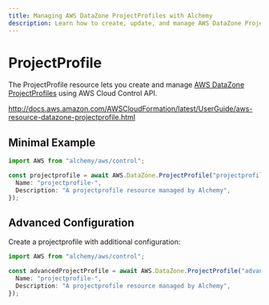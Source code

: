 ```yaml
---
title: Managing AWS DataZone ProjectProfiles with Alchemy
description: Learn how to create, update, and manage AWS DataZone ProjectProfiles using Alchemy Cloud Control.
---
```


# ProjectProfile

The ProjectProfile resource lets you create and manage [AWS DataZone ProjectProfiles](https://docs.aws.amazon.com/datazone/latest/userguide/) using AWS Cloud Control API.

http://docs.aws.amazon.com/AWSCloudFormation/latest/UserGuide/aws-resource-datazone-projectprofile.html

## Minimal Example

```ts
import AWS from "alchemy/aws/control";

const projectprofile = await AWS.DataZone.ProjectProfile("projectprofile-example", {
  Name: "projectprofile-",
  Description: "A projectprofile resource managed by Alchemy",
});
```

## Advanced Configuration

Create a projectprofile with additional configuration:

```ts
import AWS from "alchemy/aws/control";

const advancedProjectProfile = await AWS.DataZone.ProjectProfile("advanced-projectprofile", {
  Name: "projectprofile-",
  Description: "A projectprofile resource managed by Alchemy",
});
```


